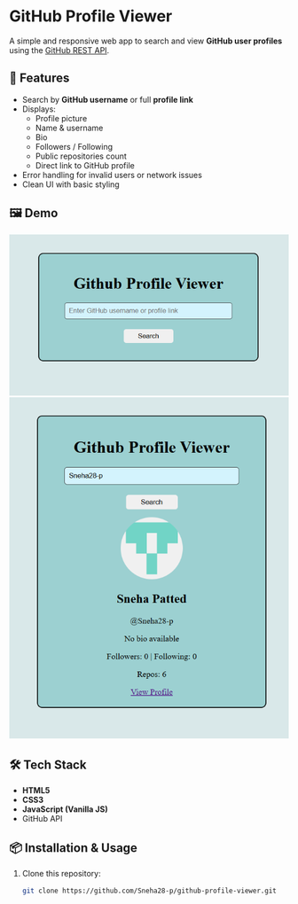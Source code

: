 # GitHub Profile Viewer

A simple and responsive web app to search and view **GitHub user profiles** using the [GitHub REST API](https://docs.github.com/en/rest).

## 🚀 Features
- Search by **GitHub username** or full **profile link**
- Displays:
  - Profile picture
  - Name & username
  - Bio
  - Followers / Following
  - Public repositories count
  - Direct link to GitHub profile
- Error handling for invalid users or network issues
- Clean UI with basic styling

## 🖼️ Demo
![initial Page](./screenshot1.png)
![Demo Screenshot](./screenshot2.png)

## 🛠️ Tech Stack
- **HTML5**
- **CSS3**
- **JavaScript (Vanilla JS)**
- GitHub API

## 📦 Installation & Usage
1. Clone this repository:
   ```bash
   git clone https://github.com/Sneha28-p/github-profile-viewer.git
